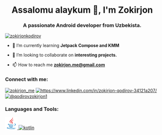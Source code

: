 <h1 align="center">Assalomu alaykum 👋, I'm Zokirjon</h1>
<h3 align="center">A passionate Android developer from Uzbekista.</h3>

<p align="left"> <a href="https://github.com/ryo-ma/github-profile-trophy"><img src="https://github-profile-trophy.vercel.app/?username=zokirjonkodirov" alt="zokirjonkodirov" /></a> </p>

- 🌱 I’m currently learning **Jetpack Compose and KMM**

- 👯 I’m looking to collaborate on **interesting projects.**

- 📫 How to reach me **zokirjon.me@gmail.com**

<h3 align="left">Connect with me:</h3>
<p align="left">
<a href="https://twitter.com/zokirjon_me" target="blank"><img align="center" src="https://raw.githubusercontent.com/rahuldkjain/github-profile-readme-generator/master/src/images/icons/Social/twitter.svg" alt="zokirjon_me" height="30" width="40" /></a>
<a href="https://linkedin.com/in/https://www.linkedin.com/in/zokirjon-qodirov-34121a207/" target="blank"><img align="center" src="https://raw.githubusercontent.com/rahuldkjain/github-profile-readme-generator/master/src/images/icons/Social/linked-in-alt.svg" alt="https://www.linkedin.com/in/zokirjon-qodirov-34121a207/" height="30" width="40" /></a>
<a href="https://medium.com/@qodirovzokirjon1" target="blank"><img align="center" src="https://raw.githubusercontent.com/rahuldkjain/github-profile-readme-generator/master/src/images/icons/Social/medium.svg" alt="@qodirovzokirjon1" height="30" width="40" /></a>
</p>

<h3 align="left">Languages and Tools:</h3>
<p align="left"> <a href="https://www.java.com" target="_blank" rel="noreferrer"> <img src="https://raw.githubusercontent.com/devicons/devicon/master/icons/java/java-original.svg" alt="java" width="40" height="40"/> </a> <a href="https://kotlinlang.org" target="_blank" rel="noreferrer"> <img src="https://www.vectorlogo.zone/logos/kotlinlang/kotlinlang-icon.svg" alt="kotlin" width="40" height="40"/> </a> </p>

